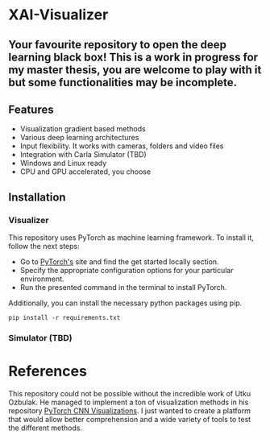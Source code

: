 # XAI-Visualizer
## Your favourite repository to open the deep learning black box! This is a work in progress for my master thesis, you are welcome to play with it but some functionalities may be incomplete.


## Features

- Visualization gradient based methods 
- Various deep learning architectures
- Input flexibility. It works with cameras, folders and video files
- Integration with Carla Simulator (TBD)
- Windows and Linux ready
- CPU and GPU accelerated, you choose

## Installation
### Visualizer
This repository uses PyTorch as machine learning framework. To install it, follow the next steps:
- Go to [PyTorch's](https://pytorch.org/) site and find the get started locally section.
- Specify the appropriate configuration options for your particular environment.
- Run the presented command in the terminal to install PyTorch.

Additionally, you can install the necessary python packages using pip.
```
pip install -r requirements.txt
```
### Simulator (TBD)

# References
This repository could not be possible without the incredible work of Utku Ozbulak. He managed to implement a ton of visualization methods in his repository [PyTorch CNN Visualizations](https://github.com/utkuozbulak/pytorch-cnn-visualizations). I just wanted to create a platform that would allow better comprehension and a wide variety of tools to test the different methods. 